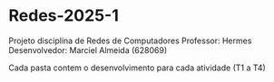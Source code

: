 # Redes-2025-1
Projeto disciplina de Redes de Computadores
Professor: Hermes
Desenvolvedor: Marciel Almeida (628069)

Cada pasta contem o desenvolvimento para cada atividade (T1 a T4)
